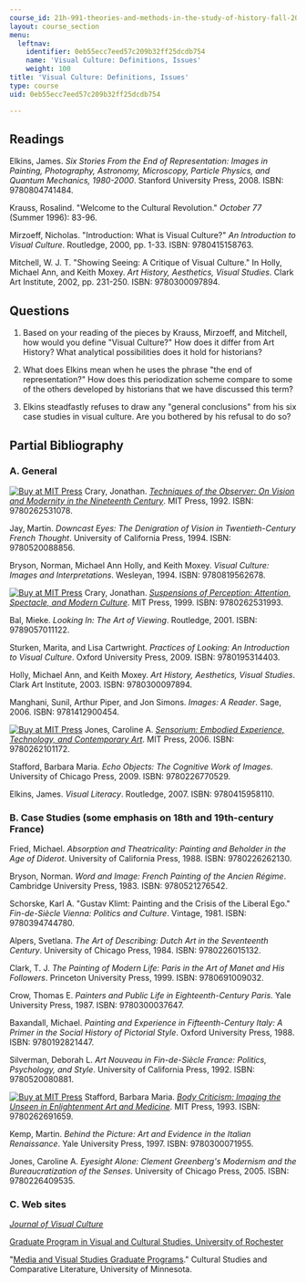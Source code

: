 ```yaml
---
course_id: 21h-991-theories-and-methods-in-the-study-of-history-fall-2010
layout: course_section
menu:
  leftnav:
    identifier: 0eb55ecc7eed57c209b32ff25dcdb754
    name: 'Visual Culture: Definitions, Issues'
    weight: 100
title: 'Visual Culture: Definitions, Issues'
type: course
uid: 0eb55ecc7eed57c209b32ff25dcdb754

---
```


Readings
--------

Elkins, James. _Six Stories From the End of Representation: Images in Painting, Photography, Astronomy, Microscopy, Particle Physics, and Quantum Mechanics, 1980-2000_. Stanford University Press, 2008. ISBN: 9780804741484.

Krauss, Rosalind. "Welcome to the Cultural Revolution." _October 77_ (Summer 1996): 83-96.

Mirzoeff, Nicholas. "Introduction: What is Visual Culture?" _An Introduction to Visual Culture_. Routledge, 2000, pp. 1-33. ISBN: 9780415158763.

Mitchell, W. J. T. "Showing Seeing: A Critique of Visual Culture." In Holly, Michael Ann, and Keith Moxey. _Art History, Aesthetics, Visual Studies_. Clark Art Institute, 2002, pp. 231-250. ISBN: 9780300097894.

Questions
---------

1.  Based on your reading of the pieces by Krauss, Mirzoeff, and Mitchell, how would you define "Visual Culture?" How does it differ from Art History? What analytical possibilities does it hold for historians?
    
2.  What does Elkins mean when he uses the phrase "the end of representation?" How does this periodization scheme compare to some of the others developed by historians that we have discussed this term?
    
3.  Elkins steadfastly refuses to draw any "general conclusions" from his six case studies in visual culture. Are you bothered by his refusal to do so?
    

Partial Bibliography
--------------------

### A. General

[![Buy at MIT Press](/images/mp_logo.gif)](https://mitpress.mit.edu/9780262531078) Crary, Jonathan. [_Techniques of the Observer: On Vision and Modernity in the Nineteenth Century_](https://mitpress.mit.edu/9780262531078). MIT Press, 1992. ISBN: 9780262531078.

Jay, Martin. _Downcast Eyes: The Denigration of Vision in Twentieth-Century French Thought_. University of California Press, 1994. ISBN: 9780520088856.

Bryson, Norman, Michael Ann Holly, and Keith Moxey. _Visual Culture: Images and Interpretations_. Wesleyan, 1994. ISBN: 9780819562678.

[![Buy at MIT Press](/images/mp_logo.gif)](https://mitpress.mit.edu/9780262531993) Crary, Jonathan. [_Suspensions of Perception: Attention, Spectacle, and Modern Culture_](https://mitpress.mit.edu/9780262531993). MIT Press, 1999. ISBN: 9780262531993.

Bal, Mieke. _Looking In: The Art of Viewing_. Routledge, 2001. ISBN: 9789057011122.

Sturken, Marita, and Lisa Cartwright. _Practices of Looking: An Introduction to Visual Culture_. Oxford University Press, 2009. ISBN: 9780195314403.

Holly, Michael Ann, and Keith Moxey. _Art History, Aesthetics, Visual Studies_. Clark Art Institute, 2003. ISBN: 9780300097894.

Manghani, Sunil, Arthur Piper, and Jon Simons. _Images: A Reader_. Sage, 2006. ISBN: 9781412900454.

[![Buy at MIT Press](/images/mp_logo.gif)](https://mitpress.mit.edu/9780262101172) Jones, Caroline A. [_Sensorium: Embodied Experience, Technology, and Contemporary Art_](https://mitpress.mit.edu/9780262101172). MIT Press, 2006. ISBN: 9780262101172.

Stafford, Barbara Maria. _Echo Objects: The Cognitive Work of Images_. University of Chicago Press, 2009. ISBN: 9780226770529.

Elkins, James. _Visual Literacy_. Routledge, 2007. ISBN: 9780415958110.

### B. Case Studies (some emphasis on 18th and 19th-century France)

Fried, Michael. _Absorption and Theatricality: Painting and Beholder in the Age of Diderot_. University of California Press, 1988. ISBN: 9780226262130.

Bryson, Norman. _Word and Image: French Painting of the Ancien Régime_. Cambridge University Press, 1983. ISBN: 9780521276542.

Schorske, Karl A. "Gustav Klimt: Painting and the Crisis of the Liberal Ego." _Fin-de-Siècle Vienna: Politics and Culture_. Vintage, 1981. ISBN: 9780394744780.

Alpers, Svetlana. _The Art of Describing: Dutch Art in the Seventeenth Century_. University of Chicago Press, 1984. ISBN: 9780226015132.

Clark, T. J. _The Painting of Modern Life: Paris in the Art of Manet and His Followers_. Princeton University Press, 1999. ISBN: 9780691009032.

Crow, Thomas E. _Painters and Public Life in Eighteenth-Century Paris_. Yale University Press, 1987. ISBN: 9780300037647.

Baxandall, Michael. _Painting and Experience in Fifteenth-Century Italy: A Primer in the Social History of Pictorial Style_. Oxford University Press, 1988. ISBN: 9780192821447.

Silverman, Deborah L. _Art Nouveau in Fin-de-Siècle France: Politics, Psychology, and Style_. University of California Press, 1992. ISBN: 9780520080881.

[![Buy at MIT Press](/images/mp_logo.gif)](https://mitpress.mit.edu/9780262691659) Stafford, Barbara Maria. [_Body Criticism: Imaging the Unseen in Enlightenment Art and Medicine_](https://mitpress.mit.edu/9780262691659). MIT Press, 1993. ISBN: 9780262691659.

Kemp, Martin. _Behind the Picture: Art and Evidence in the Italian Renaissance_. Yale University Press, 1997. ISBN: 9780300071955.

Jones, Caroline A. _Eyesight Alone: Clement Greenberg's Modernism and the Bureaucratization of the Senses_. University of Chicago Press, 2005. ISBN: 9780226409535.

### C. Web sites

[_Journal of Visual Culture_](http://vcu.sagepub.com/content/current)

[Graduate Program in Visual and Cultural Studies, University of Rochester](https://www.sas.rochester.edu/vcs/)

"[Media and Visual Studies Graduate Programs](http://cscl.umn.edu/ugrad/majorminor.html)." Cultural Studies and Comparative Literature, University of Minnesota.
